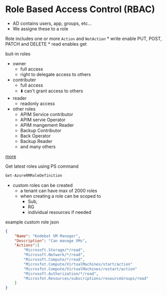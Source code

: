 # Role Based Access Control (RBAC)

* AD contains users, app, groups, etc...
* We assigne these to a role


Role includes one or more `Action` and `NotAction`
    * write enable PUT, POST, PATCH and DELETE
    * read enables get


buit-in roles
* owner
    * full access
    * right to delegate access to others
* contributer
    * full access
    * ⬇️ can't grant access to others
* reader
    * readonly access
* other roles
    * APIM Service contributor
    * APIM servie Operator
    * APIM mangement Reader
    * Backup Contributor
    * Back Operator
    * Backup Reader
    * and many others

[more](https://docs.microsoft.com/en-us/azure/role-based-access-control/built-in-roles)

Get latest roles using PS command

```ps1
Get-AzureRMRoleDefinition
```

* custom roles can be created
    * a tenant can have max of 2000 roles
    * when creating a role can be scoped to 
        * Sub, 
        * RG 
        * individual resources if needed


example custom role json

```json
{
    "Name": "Kodebot VM Manager",
    "Description": "Can manage VMs",
    "Actions":[
        "Microsoft.Storage/*/read",
        "Microsoft.Network/*/read",
        "Microsoft.Compute/*/read",
        "Microsfot.Compute/VirtualMachines/start/action"
        "Microsfot.Compute/VirtualMachines/restart/action"
        "Microsoft.Authorization/*/read",
        "Microsfot.Resources/subscriptions/resourceGroups/read"
    ]
}
```
